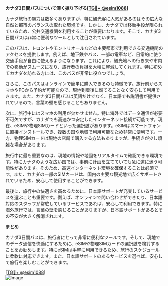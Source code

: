 **カナダ3日間パスについて深く掘り下げる[[TG💪+ @esim1088](https://t.me/s/esim1088)]**

カナダ旅行の魅力は数多くありますが、特に観光客に人気があるのはその広大な自然と都市のバランスの取れた環境です。しかし、カナダでは移動手段が限られているため、公共交通機関を利用することが重要になります。そこで、カナダ3日間パスは非常に便利なツールとして注目されています。

このパスは、トロントやモントリオールなどの主要都市で利用できる交通機関のアクセスを提供します。例えば、地下鉄やバス、一部の電車など、日常的に使う交通手段が自由に使えるようになります。これにより、観光地への行き来や市内での移動がスムーズになり、旅行者の負担を大幅に軽減してくれます。特に初めてカナダを訪れる方には、このパスが非常に役立つでしょう。

さらに、このパスはオンラインで簡単に購入できるのも特徴です。旅行前からスマホやPCから予約が可能なので、現地到着後に慌てることなく安心して利用できます。また、カナダ3日間パスは英語だけでなく、日本語でも説明書が提供されているので、言葉の壁を感じることもありません。

次に、旅行中にはスマホの利用が欠かせません。特に海外ではデータ通信が必要不可欠ですが、カナダでも高速かつ安定したインターネット接続が可能です。現在、eSIMや物理SIMカードといった選択肢があります。eSIMはスマートフォンに直接インストールでき、複数の国や地域で利用可能なため非常に便利です。一方、物理SIMカードは現地の店舗で購入する方法もありますが、手続きが少し煩雑な場合があります。

旅行中に最も重要なのは、現地の情報や地図をリアルタイムで確認できる環境です。特にカナダのような広い国では、事前に計画を立てていても急に道に迷う可能性があります。そのため、高速インターネット環境を確保することは必須です。また、カナダの一部のSIMカードは、国内の主要な観光地で広くサポートされているため、安心して使用することができます。

最後に、旅行中の快適さを高めるために、日本語サポートが充実しているサービスを選ぶことも重要です。例えば、オンラインで問い合わせができたり、日本語対応のスタッフが常駐しているサービスであれば、安心して利用できます。特に海外旅行では、言葉の壁を感じることがありますが、日本語サポートがあるとその不安が大きく解消されます。

**まとめ**

カナダ3日間パスは、旅行者にとって非常に便利なツールです。そして、現地でのデータ通信を快適にするために、eSIMや物理SIMカードの選択肢を検討することをお勧めします。特にeSIMは手軽に利用できるため、旅行のスケジュールに柔軟に対応できます。また、日本語サポートのあるサービスを選べば、安心して旅行を楽しむことができます。

[[TG💪+ @esim1088](https://t.me/s/esim1088)]  
![Image](https://i.postimg.cc/Y0z9fWf4/image.png)